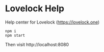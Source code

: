 # Lovelock Help
Help center for Lovelock (https://lovelock.one)

```
npm i
npm start
```

Then visit http://localhost:8080
